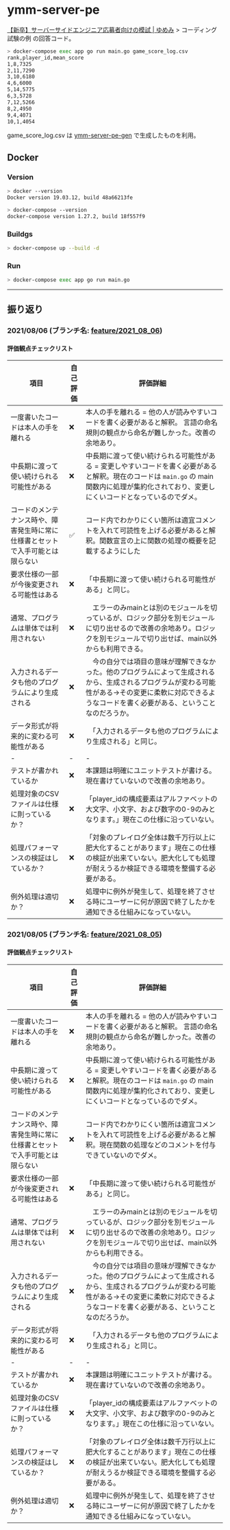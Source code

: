 # ymm-server-pe
  
[【新卒】サーバーサイドエンジニア応募者向けの模試 | ゆめみ](https://www.yumemi.co.jp/serverside_recruit) > コーディング試験の例 の回答コード。  
  
```bash
> docker-compose exec app go run main.go game_score_log.csv
rank,player_id,mean_score
1,8,7325
2,11,7290
3,10,6180
4,6,6000
5,14,5775
6,3,5728
7,12,5266
8,2,4950
9,4,4071
10,1,4054
```
  
game_score_log.csv は [ymm-server-pe-gen](https://github.com/tokizuoh/ymm-server-pe-gen/blob/master/main.go) で生成したものを利用。  
  
## Docker
  
### Version

```bash
> docker --version
Docker version 19.03.12, build 48a66213fe

> docker-compose --version
docker-compose version 1.27.2, build 18f557f9
```
  
### Buildgs
  
```bash
> docker-compose up --build -d
```
  
### Run
  
```bash
> docker-compose exec app go run main.go
```
  
---
  
## 振り返り
  
### 2021/08/06 (ブランチ名: [feature/2021_08_06](https://github.com/tokizuoh/ymm-server-pe/tree/feature/2021_08_06))
  
#### 評価観点チェックリスト
  
|  項目  | 自己評価 | 評価詳細 |
| ------------------------------------------------------------------ | ---- | ---- |
| 一度書いたコードは本人の手を離れる                                       |  ❌   | 本人の手を離れる = 他の人が読みやすいコードを書く必要があると解釈。 言語の命名規則の観点から命名が難しかった。改善の余地あり。 |
| 中長期に渡って使い続けられる可能性がある                                  |  ❌   | 中長期に渡って使い続けられる可能性がある = 変更しやすいコードを書く必要があると解釈。現在のコードは `main.go` の main関数内に処理が集約化されており、変更しにくいコードとなっているのでダメ。 |
| コードのメンテナンス時や、障害発生時に常に仕様書とセットで入手可能とは限らない  |  ✅   | コード内でわかりにくい箇所は適宜コメントを入れて可読性を上げる必要があると解釈。関数宣言の上に関数の処理の概要を記載するようにした |
| 要求仕様の一部が今後変更される可能性はある                                |  ❌   | 「中長期に渡って使い続けられる可能性がある」と同じ。 |
| 通常、プログラムは単体では利用されない                                   |  ❌   |　エラーのみmainとは別のモジュールを切っているが、ロジック部分を別モジュールに切り出せるので改善の余地あり。ロジックを別モジュールで切り出せば、main以外からも利用できる。 |
| 入力されるデータも他のプログラムにより生成される                           |  ❌   |　今の自分では項目の意味が理解できなかった。他のプログラムによって生成されるから、生成されるプログラムが変わる可能性がある→その変更に柔軟に対応できるようなコードを書く必要がある、ということなのだろうか。|
| データ形式が将来的に変わる可能性がある                                   |  ❌   |　「入力されるデータも他のプログラムにより生成される」と同じ。 |
| - | - | - |
| テストが書かれているか                   | ❌ | 本課題は明確にユニットテストが書ける。現在書けていないので改善の余地あり。 |
| 処理対象のCSVファイルは仕様に則っているか？ | ❌ | 「player_idの構成要素はアルファベットの大文字、小文字、および数字の0-9のみとなります。」現在この仕様に沿っていない。 |
| 処理パフォーマンスの検証はしているか？      | ❌ | 「対象のプレイログ全体は数千万行以上に肥大化することがあります」現在この仕様の検証が出来ていない。肥大化しても処理が耐えうるか検証できる環境を整備する必要がある。 |
| 例外処理は適切か？                       | ❌ | 処理中に例外が発生して、処理を終了させる時にユーザーに何が原因で終了したかを通知できる仕組みになっていない。 |
  
### 2021/08/05 (ブランチ名: [feature/2021_08_05](https://github.com/tokizuoh/ymm-server-pe/tree/feature/2021_08_05))
  
#### 評価観点チェックリスト
  
|  項目  | 自己評価 | 評価詳細 |
| ------------------------------------------------------------------ | ---- | ---- |
| 一度書いたコードは本人の手を離れる                                       |  ❌   | 本人の手を離れる = 他の人が読みやすいコードを書く必要があると解釈。 言語の命名規則の観点から命名が難しかった。改善の余地あり。 |
| 中長期に渡って使い続けられる可能性がある                                  |  ❌   | 中長期に渡って使い続けられる可能性がある = 変更しやすいコードを書く必要があると解釈。現在のコードは `main.go` の main関数内に処理が集約化されており、変更しにくいコードとなっているのでダメ。 |
| コードのメンテナンス時や、障害発生時に常に仕様書とセットで入手可能とは限らない  |  ❌   | コード内でわかりにくい箇所は適宜コメントを入れて可読性を上げる必要があると解釈。現在関数の処理などのコメントを付与できていないのでダメ。 |
| 要求仕様の一部が今後変更される可能性はある                                |  ❌   | 「中長期に渡って使い続けられる可能性がある」と同じ。 |
| 通常、プログラムは単体では利用されない                                   |  ❌   |　エラーのみmainとは別のモジュールを切っているが、ロジック部分を別モジュールに切り出せるので改善の余地あり。ロジックを別モジュールで切り出せば、main以外からも利用できる。 |
| 入力されるデータも他のプログラムにより生成される                           |  ❌   |　今の自分では項目の意味が理解できなかった。他のプログラムによって生成されるから、生成されるプログラムが変わる可能性がある→その変更に柔軟に対応できるようなコードを書く必要がある、ということなのだろうか。|
| データ形式が将来的に変わる可能性がある                                   |  ❌   |　「入力されるデータも他のプログラムにより生成される」と同じ。 |
| - | - | - |
| テストが書かれているか                   | ❌ | 本課題は明確にユニットテストが書ける。現在書けていないので改善の余地あり。 |
| 処理対象のCSVファイルは仕様に則っているか？ | ❌ | 「player_idの構成要素はアルファベットの大文字、小文字、および数字の0-9のみとなります。」現在この仕様に沿っていない。 |
| 処理パフォーマンスの検証はしているか？      | ❌ | 「対象のプレイログ全体は数千万行以上に肥大化することがあります」現在この仕様の検証が出来ていない。肥大化しても処理が耐えうるか検証できる環境を整備する必要がある。 |
| 例外処理は適切か？                       | ❌ | 処理中に例外が発生して、処理を終了させる時にユーザーに何が原因で終了したかを通知できる仕組みになっていない。 |
